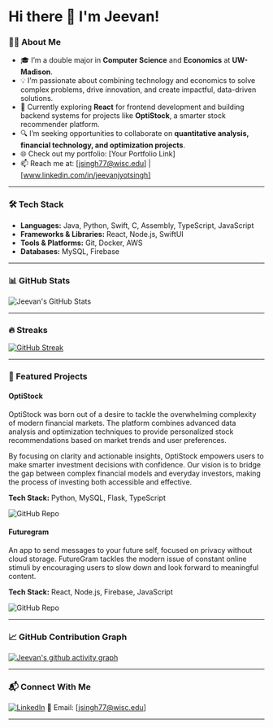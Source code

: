 # Hi there 👋 I'm Jeevan!

### 👨‍💻 About Me
- 🎓 I’m a double major in **Computer Science** and **Economics** at **UW-Madison**.
- 💡 I’m passionate about combining technology and economics to solve complex problems, drive innovation, and create impactful, data-driven solutions.
- 🌱 Currently exploring **React** for frontend development and building backend systems for projects like **OptiStock**, a smarter stock recommender platform.
- 🔍 I’m seeking opportunities to collaborate on **quantitative analysis, financial technology, and optimization projects**.
- 🌐 Check out my portfolio: [Your Portfolio Link]
- 📫 Reach me at: [jsingh77@wisc.edu] | [www.linkedin.com/in/jeevanjyotsingh]

---

### 🛠️ Tech Stack
- **Languages:** Java, Python, Swift, C, Assembly, TypeScript, JavaScript
- **Frameworks & Libraries:** React, Node.js, SwiftUI
- **Tools & Platforms:** Git, Docker, AWS
- **Databases:** MySQL, Firebase

---

### 📊 GitHub Stats
![Jeevan's GitHub Stats](https://github-readme-stats.vercel.app/api?username=JeevanJyot55&show_icons=true&theme=radical)

---

### 🔥 Streaks
[![GitHub Streak](https://github-readme-streak-stats.herokuapp.com?user=JeevanJyot55&theme=radical&hide_border=true)](https://git.io/streak-stats)

---

### 🚀 Featured Projects
#### **OptiStock**
OptiStock was born out of a desire to tackle the overwhelming complexity of modern financial markets. The platform combines advanced data analysis and optimization techniques to provide personalized stock recommendations based on market trends and user preferences.  

By focusing on clarity and actionable insights, OptiStock empowers users to make smarter investment decisions with confidence. Our vision is to bridge the gap between complex financial models and everyday investors, making the process of investing both accessible and effective.  

**Tech Stack:** Python, MySQL, Flask, TypeScript  

![GitHub Repo]([https://github.com/JeevanJyot55/cheesehacks-null-pointers])

#### **Futuregram**
An app to send messages to your future self, focused on privacy without cloud storage. FutureGram tackles the modern issue of constant online stimuli by encouraging users to slow down and look forward to meaningful content.  

**Tech Stack:** React, Node.js, Firebase, JavaScript  

![GitHub Repo]([https://github.com/Troder2000/MadHacks])

---

### 📈 GitHub Contribution Graph
[![Jeevan's github activity graph](https://github-readme-activity-graph.vercel.app/graph?username=JeevanGitHub&theme=react-dark)](https://github.com/ashutosh00710/github-readme-activity-graph)

---

### 📬 Connect With Me
[![LinkedIn](https://img.shields.io/badge/LinkedIn-Connect-blue)](https://www.linkedin.com/in/jeevanjyotsingh) 
📧 Email: [jsingh77@wisc.edu]

---
